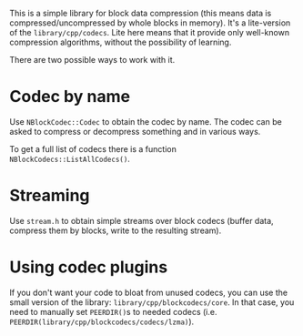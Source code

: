 This is a simple library for block data compression (this means data is compressed/uncompressed
by whole blocks in memory). It's a lite-version of the `library/cpp/codecs`. Lite here means that it
provide only well-known compression algorithms, without the possibility of learning.

There are two possible ways to work with it.

Codec by name
=============
Use `NBlockCodec::Codec` to obtain the codec by name. The codec can be asked to compress
or decompress something and in various ways.

To get a full list of codecs there is a function `NBlockCodecs::ListAllCodecs()`.

Streaming
=========
Use `stream.h` to obtain simple streams over block codecs (buffer data, compress them by blocks,
write to the resulting stream).
 
Using codec plugins 
=================== 
If you don't want your code to bloat from unused codecs, you can use the small version of the 
library: `library/cpp/blockcodecs/core`. In that case, you need to manually set `PEERDIR()`s to
needed codecs (i.e. `PEERDIR(library/cpp/blockcodecs/codecs/lzma)`).
